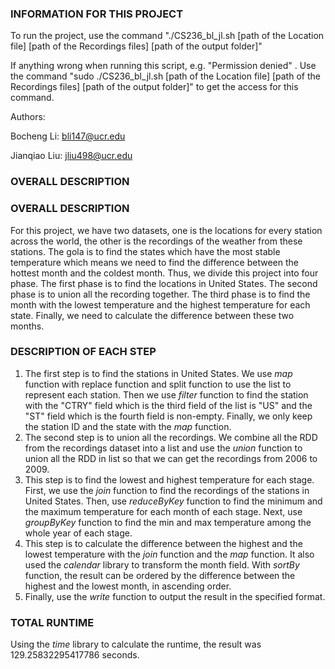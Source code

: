 ### INFORMATION FOR THIS PROJECT

To run the project, use the command "./CS236_bl_jl.sh [path of the Location file] [path of the Recordings files] [path of the output folder]"

If anything wrong when running this script, e.g. "Permission denied" . Use the command "sudo ./CS236_bl_jl.sh [path of the Location file] [path of the Recordings files] [path of the output folder]" to get the access for this command.

Authors: 

Bocheng Li: bli147@ucr.edu

Jianqiao Liu: jliu498@ucr.edu

### OVERALL DESCRIPTION

### OVERALL DESCRIPTION

For this project, we have two datasets, one is the locations for every station across the world, the other is the recordings of the weather from these stations. The gola is to find the states which have the most stable temperature which means we need to find the difference between the hottest month and the coldest month. Thus, we divide this project into four phase. The first phase is to find the locations in United States. The second phase is to union all the recording together. The third phase is to find the month with the lowest temperature and the highest temperature for each state. Finally, we need to calculate the difference between these two months.

### DESCRIPTION OF EACH STEP

1. The first step is to find the stations in United States. We use *map* function with replace function and split function to use the list to represent each station. Then we use *filter* function to find the station with the "CTRY" field which is the third field of the list is "US" and the "ST" field which is the fourth field is non-empty. Finally, we only keep the station ID and the state with the *map* function.
2. The second step is to union all the recordings. We combine all the RDD from the  recordings dataset into a list and use the *union* function to union all the RDD in list so that we can get the recordings from 2006 to 2009.
3. This step is to find the lowest and highest temperature for each stage. First, we use the *join* function to find the recordings of the stations in United States. Then, use *reduceByKey* function to find the minimum and the maximum temperature for each month of each stage. Next, use *groupByKey* function to find the min and max temperature among the whole year of each stage.
4. This step is to calculate the difference between the highest and the lowest temperature with the *join* function and the *map* function. It also used the *calendar* library to transform the month field. With *sortBy* function, the result can be ordered by the difference between the highest and the lowest month, in ascending order. 
5. Finally, use the *write* function to output the result in the specified format.

### TOTAL RUNTIME

Using the *time* library to calculate the runtime, the result was 129.25832295417786 seconds. 